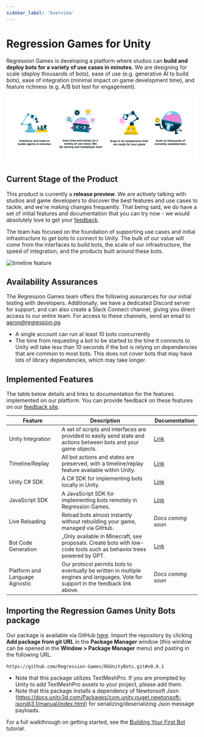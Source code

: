 ```yaml
---
sidebar_label: 'Overview'
---
```


# Regression Games for Unity

Regression Games is developing a platform where studios can **build and deploy bots for a variety of use cases in minutes.** We are designing for scale (deploy thousands of bots), ease of use (e.g. generative AI to build bots), ease of integration (minimal impact on game development time), and feature richness (e.g. A/B bot test for engagement).

![vision](img/vision.png)

## Current Stage of the Product

This product is currently a **release preview**. We are actively talking with studios and game developers to discover the best features and use cases to tackle, and we're making changes frequently. That being said, we do have
a set of initial features and documentation that you can try now - we would absolutely love to get your [feedback](https://regression-games.sleekplan.app/feedback).

The team has focused on the foundation of supporting use cases and initial infrastructure to get bots to connect to Unity. The bulk
of our value will come from the interfaces to build bots, the scale of our infrastructure, the speed of integration, and the products
built around these bots.

![timeline feature](img/replay/timeline.png)

## Availability Assurances

The Regression Games team offers the following assurances for our initial testing with developers. Additionally, we have a dedicated Discord server for support, and can also create a Slack Connect channel, giving you direct access to our entire team. For access to
these channels, send an email to [aaron@regression.gg](mailto:aaron@regression.gg).

* A single account can run at least 10 bots concurrently
* The time from requesting a bot to be started to the time it connects to Unity will take less than 10 seconds if the bot is relying on dependencies that are common to most bots. This does not cover bots that may have lots of library dependencies, which may take longer.

## Implemented Features

The table below details and links to documentation for the features implemented on our platform. You can provide feedback on these
features on our [feedback site](https://regression-games.sleekplan.app/feedback).

| **Feature**                    | **Description**                                                                                                                    | **Documentation**                                    |
|--------------------------------|------------------------------------------------------------------------------------------------------------------------------------|------------------------------------------------------|
| Unity Integration              | A set of scripts and interfaces are provided to easily send state and actions between bots and your game objects.                  | [Link](./RGBotSpawnManager)                          |
| Timeline/Replay                | All bot actions and states are preserved, with a timeline/replay feature available within Unity.                                   | [Link](./in-editor-replay)                           |
| Unity C# SDK                   | A C# SDK for implementing bots locally in Unity.                                                                                   | [Link](./creating-bots/csharp/configuration)         |
| JavaScript SDK                 | A JavaScript SDK for implementing bots remotely in Regression Games.                                                               | [Link](./creating-bots/javascript/configuration)     |
| Live Reloading                 | Reload bots almost instantly without rebuilding your game, managed via GitHub.                                                     | _Docs coming soon_                                   |
| Bot Code Generation            | _Only available in Minecraft, see proposals. Create bots with low-code tools such as behavior trees powered by GPT.                | [Link](../../../players/creating-bots/agent-builder) |
| Platform and Language Agnostic | Our protocol permits bots to eventually be written in multiple engines and languages. Vote for support in the feedback link above. | _Docs coming soon_                                   |

## Importing the Regression Games Unity Bots package

Our package is available via GitHub [here](https://github.com/Regression-Games/RGUnityBots). Import the repository by 
clicking **Add package from git URL** in the **Package Manager** window (this window can be opened
in the **Window > Package Manager** menu) and pasting in the following URL.

```
https://github.com/Regression-Games/RGUnityBots.git#v0.0.1
```

- Note that this package utilizes TextMeshPro.  If you are prompted by Unity to add TextMeshPro assets to your project, please add them.
- Note that this package installs a dependency of Newtonsoft Json (https://docs.unity3d.com/Packages/com.unity.nuget.newtonsoft-json@3.1/manual/index.html) for serializing/deserializing Json message payloads.

For a full walkthrough on getting started, see the [Building Your First Bot](../tutorials/first_tutorial.md) tutorial.